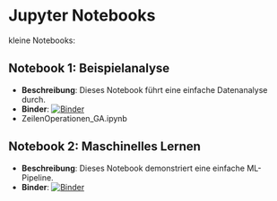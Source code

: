 # Jupyter Notebooks

kleine Notebooks:

## Notebook 1: Beispielanalyse

- **Beschreibung**: Dieses Notebook führt eine einfache Datenanalyse durch.
- **Binder**: [![Binder](https://mybinder.org/badge_logo.svg)](https://mybinder.org/v2/gh/runstuck/jupyternb/HEAD?filepath=ZeilenOperationen_GA.ipynb)
- ZeilenOperationen_GA.ipynb

## Notebook 2: Maschinelles Lernen

- **Beschreibung**: Dieses Notebook demonstriert eine einfache ML-Pipeline.
- **Binder**: [![Binder](https://mybinder.org/badge_logo.svg)](https://mybinder.org/v2/gh/deinUsername/deinRepo/HEAD?filepath=pfadZumNotebook2.ipynb)
